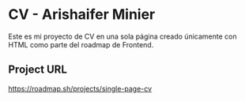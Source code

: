 # CV - Arishaifer Minier

Este es mi proyecto de CV en una sola página creado únicamente con HTML como parte del roadmap de Frontend.

## Project URL

https://roadmap.sh/projects/single-page-cv
